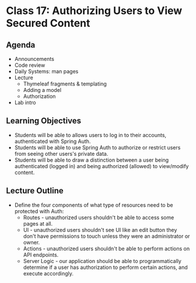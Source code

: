 # Class 17: Authorizing Users to View Secured Content

## Agenda
- Announcements
- Code review
- Daily Systems: man pages
- Lecture
    - Thymeleaf fragments & templating
    - Adding a model
    - Authorization
- Lab intro

## Learning Objectives
* Students will be able to allows users to log in to their accounts, authenticated with Spring Auth.
* Students will be able to use Spring Auth to authorize or restrict users from seeing other users's private data.
* Students will be able to draw a distinction between a user being authenticated (logged in) and being authorized (allowed) to view/modify content.


## Lecture Outline
* Define the four components of what type of resources need to be protected with Auth:
  * Routes - unauthorized users shouldn't be able to access some pages at all.
  * UI - unauthorized users shouldn't see UI like an edit button they don't have permissions to touch unless they were an administrator or owner.
  * Actions - unauthorized users shouldn't be able to perform actions on API endpoints.
  * Server Logic - our application should be able to programmatically determine if a user has authorization to perform certain actions, and execute accordingly.
